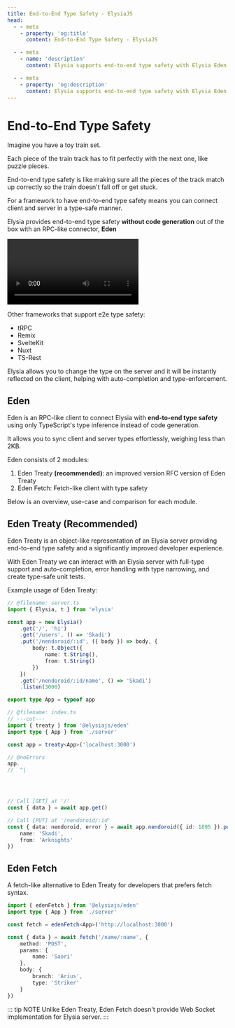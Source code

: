 ```yaml
---
title: End-to-End Type Safety - ElysiaJS
head:
  - - meta
    - property: 'og:title'
      content: End-to-End Type Safety - ElysiaJS

  - - meta
    - name: 'description'
      content: Elysia supports end-to-end type safety with Elysia Eden from the start. End-to-end type-safety refers to a system in which every component of the system is checked for type consistency, meaning that data is passed between components only if the types of the data are compatible.

  - - meta
    - property: 'og:description'
      content: Elysia supports end-to-end type safety with Elysia Eden from the start. End-to-end type-safety refers to a system in which every component of the system is checked for type consistency, meaning that data is passed between components only if the types of the data are compatible.
---
```


# End-to-End Type Safety
Imagine you have a toy train set.

Each piece of the train track has to fit perfectly with the next one, like puzzle pieces.

End-to-end type safety is like making sure all the pieces of the track match up correctly so the train doesn't fall off or get stuck.

For a framework to have end-to-end type safety means you can connect client and server in a type-safe manner.

Elysia provides end-to-end type safety **without code generation** out of the box with an RPC-like connector, **Eden**

<video mute controls style="aspect-ratio: 16/9;">
  <source src="/eden/eden-treaty.mp4" type="video/mp4" />
  Something went wrong trying to load video
</video>

Other frameworks that support e2e type safety:
- tRPC
- Remix
- SvelteKit
- Nuxt
- TS-Rest

<!-- <iframe
    id="embedded-editor"
    src="https://codesandbox.io/p/sandbox/bun-elysia-rdxljp?embed=1&codemirror=1&hidenavigation=1&hidedevtools=1&file=eden.ts"
    allow="accelerometer"
    sandbox="allow-forms allow-modals allow-popups allow-presentation allow-same-origin allow-scripts"
    loading="lazy"
/>

::: tip
Hover over variable and function to see type definition.
::: -->

Elysia allows you to change the type on the server and it will be instantly reflected on the client, helping with auto-completion and type-enforcement.

## Eden
Eden is an RPC-like client to connect Elysia with **end-to-end type safety** using only TypeScript's type inference instead of code generation.

It allows you to sync client and server types effortlessly, weighing less than 2KB.

Eden consists of 2 modules:
1. Eden Treaty **(recommended)**: an improved version RFC version of Eden Treaty
2. Eden Fetch: Fetch-like client with type safety

Below is an overview, use-case and comparison for each module.

## Eden Treaty (Recommended)
Eden Treaty is an object-like representation of an Elysia server providing end-to-end type safety and a significantly improved developer experience.

With Eden Treaty we can interact with an Elysia server with full-type support and auto-completion, error handling with type narrowing, and create type-safe unit tests.

Example usage of Eden Treaty:
```typescript twoslash
// @filename: server.ts
import { Elysia, t } from 'elysia'

const app = new Elysia()
    .get('/', 'hi')
    .get('/users', () => 'Skadi')
    .put('/nendoroid/:id', ({ body }) => body, {
        body: t.Object({
            name: t.String(),
            from: t.String()
        })
    })
    .get('/nendoroid/:id/name', () => 'Skadi')
    .listen(3000)

export type App = typeof app

// @filename: index.ts
// ---cut---
import { treaty } from '@elysiajs/eden'
import type { App } from './server'

const app = treaty<App>('localhost:3000')

// @noErrors
app.
//  ^|




// Call [GET] at '/'
const { data } = await app.get()

// Call [PUT] at '/nendoroid/:id'
const { data: nendoroid, error } = await app.nendoroid({ id: 1895 }).put({
    name: 'Skadi',
    from: 'Arknights'
})
```

## Eden Fetch
A fetch-like alternative to Eden Treaty for developers that prefers fetch syntax.
```typescript
import { edenFetch } from '@elysiajs/eden'
import type { App } from './server'

const fetch = edenFetch<App>('http://localhost:3000')

const { data } = await fetch('/name/:name', {
    method: 'POST',
    params: {
        name: 'Saori'
    },
    body: {
        branch: 'Arius',
        type: 'Striker'
    }
})
```

::: tip NOTE
Unlike Eden Treaty, Eden Fetch doesn't provide Web Socket implementation for Elysia server.
:::

